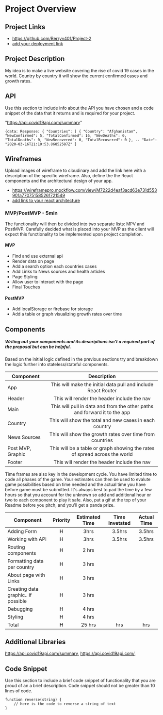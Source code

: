 # Project Overview

## Project Links

- https://github.com/Berryv401/Project-2
- [add your deployment link]()

## Project Description

My idea is to make a live website covering the rise of covid 19 cases in the world. Country by country it will show the current confirmed cases and growth rates.

## API

Use this section to include info about the API you have chosen and a code snippet of the data that it returns and is required for your project. 

"https://api.covid19api.com/summary"
```
{data: Response: { "Countries": [ { "Country": "Afghanistan", "NewConfirmed": 5, "TotalConfirmed": 16, "NewDeaths": 0, "TotalDeaths": 0, "NewRecovered": 0, "TotalRecovered": 0 }, .. "Date": "2020-03-16T21:10:53.86852587Z" }
```


## Wireframes

Upload images of wireframe to cloudinary and add the link here with a description of the specific wireframe. Also, define the the React components and the architectural design of your app.

- https://wireframepro.mockflow.com/view/M7222d4eaf3acd63e731d553901a770751585261721549
- [add link to your react architecture]()


### MVP/PostMVP - 5min

The functionality will then be divided into two separate lists: MPV and PostMVP.  Carefully decided what is placed into your MVP as the client will expect this functionality to be implemented upon project completion.  

#### MVP 
- Find and use external api 
- Render data on page
- Add a search option each countries cases
- Add Links to News sources and health articles
- Page Styling
- Allow user to interact with the page
- Final Touches

#### PostMVP 

- Add localStorage or firebase for storage
- Add a table or graph visualizing growth rates over time

## Components
##### Writing out your components and its descriptions isn't a required part of the proposal but can be helpful.

Based on the initial logic defined in the previous sections try and breakdown the logic further into stateless/stateful components. 

| Component | Description | 
| --- | :---: |  
| App | This will make the initial data pull and include React Router| 
| Header | This will render the header include the nav | 
| Main | This will pull in data and from the other paths and forward it to the app |
| Country | This will show the total and new cases in each country |
| News Sources | This will show the growth rates over time from countries |
| Post MVP, Graphic | This will be a table or graph showing the rates of spread across the world |
| Footer | This will render the header include the nav | 


Time frames are also key in the development cycle.  You have limited time to code all phases of the game.  Your estimates can then be used to evalute game possibilities based on time needed and the actual time you have before game must be submitted. It's always best to pad the time by a few hours so that you account for the unknown so add and additional hour or two to each component to play it safe. Also, put a gif at the top of your Readme before you pitch, and you'll get a panda prize.

| Component | Priority | Estimated Time | Time Invetsted | Actual Time |
| --- | :---: |  :---: | :---: | :---: |
| Adding Form | H | 3hrs| 3.5hrs | 3.5hrs |
| Working with API | H | 3hrs| 3.5hrs | 3.5hrs |
| Routing components | H | 2 hrs | |
| Formatting data per country | H | 3 hrs | |
| About page with Links | H | 3 hrs | |
| Creating data graphic.. if possible | H | 3 hrs | |
| Debugging | H | 4 hrs | |
| Styling | H | 4 hrs | |
| Total | H | 25 hrs| hrs | hrs |

## Additional Libraries
 https://api.covid19api.com/summary, https://api.covid19api.com/, 
## Code Snippet

Use this section to include a brief code snippet of functionality that you are proud of an a brief description.  Code snippet should not be greater than 10 lines of code. 

```
function reverse(string) {
	// here is the code to reverse a string of text
}
```
